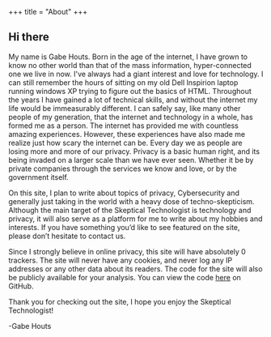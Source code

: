 +++
title = "About"
+++

## Hi there

My name is Gabe Houts. Born in the age of the internet, I have grown to know no other world than that of the mass information, hyper-connected one we live in now. I've always had a giant interest and love for technology. I can still remember the hours of sitting on my old Dell Inspirion laptop running windows XP trying to figure out the basics of HTML. Throughout the years I have gained a lot of technical skills, and without the internet my life would be immeasurably different. I can safely say, like many other people of my generation, that the internet and technology in a whole, has formed me as a person. The internet has provided me with countless amazing experiences. However, these experiences have also made me realize just how scary the internet can be. Every day we as people are losing more and more of our privacy. Privacy is a basic human right, and its being invaded on a larger scale than we have ever seen. Whether it be by private companies through the services we know and love, or by the government itself.

On this site, I plan to write about topics of privacy, Cybersecurity and generally just taking in the world with a heavy dose of techno-skepticism. Although the main target of the Skeptical Technologist is technology and privacy, it will also serve as a platform for me to write about my hobbies and interests. If you have something you’d like to see featured on the site, please don’t hesitate to contact us.

Since I strongly believe in online privacy, this site will have absolutely 0 trackers. The site will never have any cookies, and never log any IP addresses or any other data about its readers. The code for the site will also be publicly available for your analysis. You can view the code [here](https://github.com/gabemhouts/skepticaltechnologist) on GitHub.

Thank you for checking out the site, I hope you enjoy the Skeptical Technologist!

-Gabe Houts